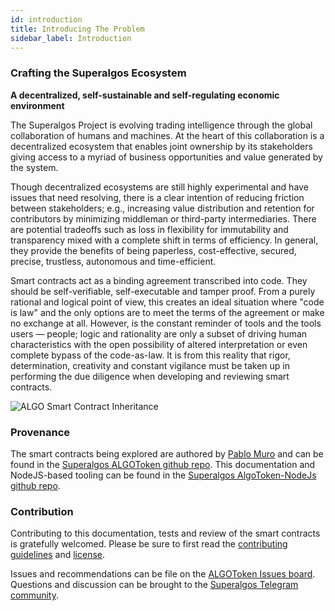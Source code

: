 ```yaml
---
id: introduction
title: Introducing The Problem
sidebar_label: Introduction
---
```


### Crafting the Superalgos Ecosystem

**A decentralized, self-sustainable and self-regulating economic environment**

The Superalgos Project is evolving trading intelligence through the global collaboration of humans and machines. At the heart of this collaboration is a decentralized ecosystem that enables joint ownership by its stakeholders giving access to a myriad of business opportunities and value generated by the system.

Though decentralized ecosystems are still highly experimental and have issues that need resolving, there is a clear intention of reducing friction between stakeholders; e.g., increasing value distribution and retention for contributors by minimizing middleman or third-party intermediaries. There are potential tradeoffs such as loss in flexibility for immutability and transparency mixed with a complete shift in terms of efficiency. In general, they provide the benefits of being paperless, cost-effective, secured, precise, trustless, autonomous and time-efficient.

Smart contracts act as a binding agreement transcribed into code. They should be self-verifiable, self-executable and tamper proof. From a purely rational and logical point of view, this creates an ideal situation where "code is law" and the only options are to meet the terms of the agreement or make no exchange at all. However, is the constant reminder of tools and the tools users — people; logic and rationality are only a subset of driving human characteristics with the open possibility of altered interpretation or even complete bypass of the code-as-law. It is from this reality that rigor, determination, creativity and constant vigilance must be taken up in performing the due diligence when developing and reviewing smart contracts.

![ALGO Smart Contract Inheritance](/img/SA-SC-inheritence-vect.svg)

### Provenance

The smart contracts being explored are authored by [Pablo Muro](https://github.com/pmmax) and can be found in the [Superalgos ALGOToken github repo](https://github.com/Superalgos/ALGOToken). This documentation and NodeJS-based tooling can be found in the [Superalgos AlgoToken-NodeJs github repo](https://github.com/Superalgos/ALGOToken-NodeJS).

### Contribution

Contributing to this documentation, tests and review of the smart contracts is gratefully welcomed. Please be sure to first read the [contributing guidelines](docs/contribution.md) and [license](docs/license.md).

Issues and recommendations can be file on the [ALGOToken Issues board](https://github.com/Superalgos/ALGOToken/issues). Questions and discussion can be brought to the [Superalgos Telegram community](https://t.me/superalgoscommunity).
